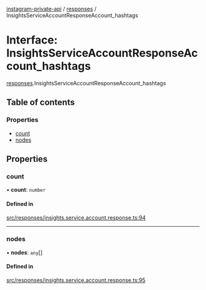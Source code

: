 [instagram-private-api](../../README.md) / [responses](../../modules/responses.md) / InsightsServiceAccountResponseAccount_hashtags

# Interface: InsightsServiceAccountResponseAccount\_hashtags

[responses](../../modules/responses.md).InsightsServiceAccountResponseAccount_hashtags

## Table of contents

### Properties

- [count](InsightsServiceAccountResponseAccount_hashtags.md#count)
- [nodes](InsightsServiceAccountResponseAccount_hashtags.md#nodes)

## Properties

### count

• **count**: `number`

#### Defined in

[src/responses/insights.service.account.response.ts:94](https://github.com/Nerixyz/instagram-private-api/blob/4971f34/src/responses/insights.service.account.response.ts#L94)

___

### nodes

• **nodes**: `any`[]

#### Defined in

[src/responses/insights.service.account.response.ts:95](https://github.com/Nerixyz/instagram-private-api/blob/4971f34/src/responses/insights.service.account.response.ts#L95)

